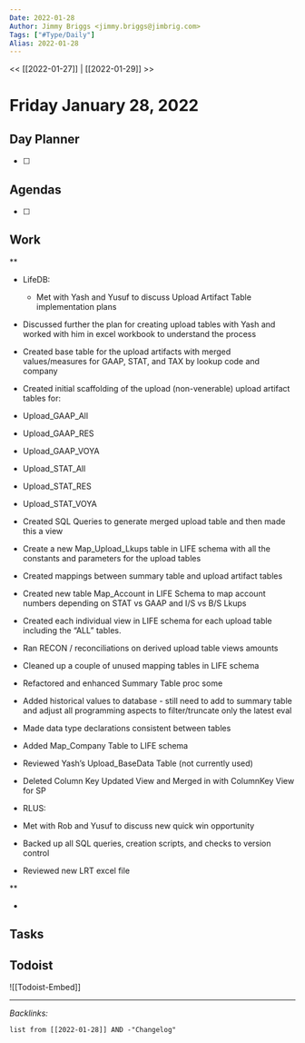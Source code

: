 ```yaml
---
Date: 2022-01-28
Author: Jimmy Briggs <jimmy.briggs@jimbrig.com>
Tags: ["#Type/Daily"]
Alias: 2022-01-28
---
```


<< [[2022-01-27]] | [[2022-01-29]] >>

# Friday January 28, 2022

## Day Planner

- [ ] 

## Agendas

- [ ] 

## Work

**

-   LifeDB:    
	-   Met with Yash and Yusuf to discuss Upload Artifact Table implementation plans
    
-   Discussed further the plan for creating upload tables with Yash and worked with him in excel workbook to understand the process
    
-   Created base table for the upload artifacts with merged values/measures for GAAP, STAT, and TAX by lookup code and company
    
-   Created initial scaffolding of the upload (non-venerable) upload artifact tables for:
    

-   Upload_GAAP_All
    
-   Upload_GAAP_RES
    
-   Upload_GAAP_VOYA
    
-   Upload_STAT_All
    
-   Upload_STAT_RES
    
-   Upload_STAT_VOYA
    

-   Created SQL Queries to generate merged upload table and then made this a view
    
-   Create a new Map_Upload_Lkups table in LIFE schema with all the constants and parameters for the upload tables
    
-   Created mappings between summary table and upload artifact tables
    
-   Created new table Map_Account in LIFE Schema to map account numbers depending on STAT vs GAAP and I/S vs B/S Lkups
    
-   Created each individual view in LIFE schema for each upload table including the “ALL” tables.
    
-   Ran RECON / reconciliations on derived upload table views amounts
    
-   Cleaned up a couple of unused mapping tables in LIFE schema
    
-   Refactored and enhanced Summary Table proc some 
    
-   Added historical values to database - still need to add to summary table and adjust all programming aspects to filter/truncate only the latest eval
    
-   Made data type declarations consistent between tables
    
-   Added Map_Company Table to LIFE schema
    
-   Reviewed Yash’s Upload_BaseData Table (not currently used)
    
-   Deleted Column Key Updated View and Merged in with ColumnKey View for SP
    

-   RLUS:
    

-   Met with Rob and Yusuf to discuss new quick win opportunity
    
-   Backed up all SQL queries, creation scripts, and checks to version control
    
-   Reviewed new LRT excel file
    



**

- 

## Tasks

## Todoist

![[Todoist-Embed]]

***

*Backlinks:*

```dataview
list from [[2022-01-28]] AND -"Changelog"
```